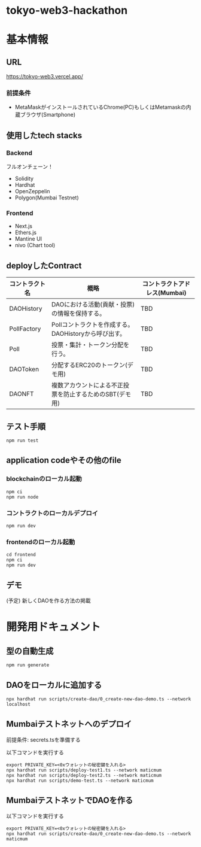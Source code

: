 # tokyo-web3-hackathon

# 基本情報
## URL
https://tokyo-web3.vercel.app/

### 前提条件
- MetaMaskがインストールされているChrome(PC)もしくはMetamaskの内蔵ブラウザ(Smartphone)

## 使用したtech stacks
### Backend
フルオンチェーン！
* Solidity
* Hardhat
* OpenZeppelin
* Polygon(Mumbai Testnet)
### Frontend
* Next.js
* Ethers.js
* Mantine UI
* nivo (Chart tool)

## deployしたContract

| コントラクト名  | 概略 | コントラクトアドレス(Mumbai) | 
| ------------- | ------------- | ------------- |
| DAOHistory  | DAOにおける活動(貢献・投票)の情報を保持する。  |  TBD |
| PollFactory  | Pollコントラクトを作成する。DAOHistoryから呼び出す。  | TBD  |
| Poll  | 投票・集計・トークン分配を行う。  | TBD  |
| DAOToken  | 分配するERC20のトークン(デモ用)  | TBD  |
| DAONFT  | 複数アカウントによる不正投票を防止するためのSBT(デモ用)  | TBD  |

## テスト手順

```
npm run test
```

## application codeやその他のfile

### blockchainのローカル起動
```
npm ci
npm run node
```

### コントラクトのローカルデプロイ
```
npm run dev
```
### frontendのローカル起動
```
cd frontend
npm ci
npm run dev
```

## デモ
(予定) 新しくDAOを作る方法の掲載

# 開発用ドキュメント
## 型の自動生成
```
npm run generate
```

## DAOをローカルに追加する
```
npx hardhat run scripts/create-dao/0_create-new-dao-demo.ts --network localhost
```

## Mumbaiテストネットへのデプロイ
前提条件: secrets.tsを準備する

以下コマンドを実行する
```
export PRIVATE_KEY=<0xウォレットの秘密鍵を入れる>
npx hardhat run scripts/deploy-test1.ts --network maticmum
npx hardhat run scripts/deploy-test2.ts --network maticmum
npx hardhat run scripts/demo-test.ts --network maticmum
```

## MumbaiテストネットでDAOを作る
以下コマンドを実行する
```
export PRIVATE_KEY=<0xウォレットの秘密鍵を入れる>
npx hardhat run scripts/create-dao/0_create-new-dao-demo.ts --network maticmum
```